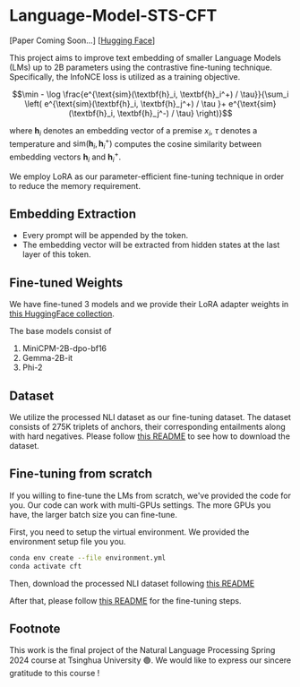 # Language-Model-STS-CFT

[Paper Coming Soon...] [[Hugging Face](https://huggingface.co/collections/trapoom555/small-lms-text-embedding-663b3ec87527788a577f6852)]

This project aims to improve text embedding of smaller Language Models (LMs) up to 2B parameters using the contrastive fine-tuning technique. Specifically, the InfoNCE loss is utilized as a training objective.

$$\min  - \log \frac{e^{\text{sim}(\textbf{h}_i, \textbf{h}_i^+) / \tau}}{\sum_i \left( e^{\text{sim}(\textbf{h}_i, \textbf{h}_j^+) / \tau }+ e^{\text{sim}(\textbf{h}_i, \textbf{h}_j^-) / \tau} \right)}$$

where $\textbf{h}_i$ denotes an embedding vector of a premise $x_i$, $\tau$ denotes a temperature and $\text{sim}(\textbf{h}_i, \textbf{h}_i^+)$ computes the cosine similarity between embedding vectors $\textbf{h}_i$ and $\textbf{h}_i^+$.

We employ LoRA as our parameter-efficient fine-tuning technique in order to reduce the memory requirement.

## Embedding Extraction

- Every prompt will be appended by the <EOS> token.
- The embedding vector will be extracted from hidden states at the last layer of this <EOS> token.

## Fine-tuned Weights

We have fine-tuned 3 models and we provide their LoRA adapter weights in [this HuggingFace collection](https://huggingface.co/collections/trapoom555/small-lms-text-embedding-663b3ec87527788a577f6852). 

The base models consist of
1. MiniCPM-2B-dpo-bf16
2. Gemma-2B-it
3. Phi-2

## Dataset

We utilize the processed NLI dataset as our fine-tuning dataset. The dataset consists of 275K triplets of anchors, their corresponding entailments along with hard negatives. Please follow [this README](https://github.com/trapoom555/Language-Model-STS-CFT/blob/main/data/README.md) to see how to download the dataset.

## Fine-tuning from scratch

If you willing to fine-tune the LMs from scratch, we've provided the code for you. Our code can work with multi-GPUs settings. The more GPUs you have, the larger batch size you can fine-tune.

First, you need to setup the virtual environment. We provided the environment setup file you you.

```bash
conda env create --file environment.yml
conda activate cft
```
Then, download the processed NLI dataset following [this README](https://github.com/trapoom555/Language-Model-STS-CFT/blob/main/data/README.md)

After that, please follow [this README](https://github.com/trapoom555/Language-Model-STS-CFT/blob/main/train/README.md) for the fine-tuning steps.

## Footnote

This work is the final project of the Natural Language Processing Spring 2024 course at Tsinghua University 🟣. We would like to express our sincere gratitude to this course !
